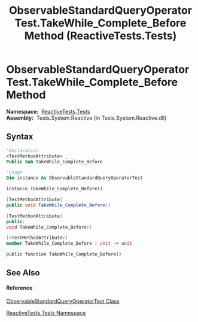 ﻿---
title: ObservableStandardQueryOperatorTest.TakeWhile_Complete_Before Method  (ReactiveTests.Tests)
TOCTitle: TakeWhile_Complete_Before Method
ms:assetid: M:ReactiveTests.Tests.ObservableStandardQueryOperatorTest.TakeWhile_Complete_Before
ms:mtpsurl: https://msdn.microsoft.com/en-us/library/reactivetests.tests.observablestandardqueryoperatortest.takewhile_complete_before(v=VS.103)
ms:contentKeyID: 36620719
ms.date: 06/28/2011
mtps_version: v=VS.103
f1_keywords:
- ReactiveTests.Tests.ObservableStandardQueryOperatorTest.TakeWhile_Complete_Before
dev_langs:
- CSharp
- JScript
- VB
- FSharp
- c++
---

# ObservableStandardQueryOperatorTest.TakeWhile\_Complete\_Before Method

**Namespace:**  [ReactiveTests.Tests](hh289046\(v=vs.103\).md)  
**Assembly:**  Tests.System.Reactive (in Tests.System.Reactive.dll)

## Syntax

``` vb
'Declaration
<TestMethodAttribute> _
Public Sub TakeWhile_Complete_Before
```

``` vb
'Usage
Dim instance As ObservableStandardQueryOperatorTest

instance.TakeWhile_Complete_Before()
```

``` csharp
[TestMethodAttribute]
public void TakeWhile_Complete_Before()
```

``` c++
[TestMethodAttribute]
public:
void TakeWhile_Complete_Before()
```

``` fsharp
[<TestMethodAttribute>]
member TakeWhile_Complete_Before : unit -> unit 
```

``` jscript
public function TakeWhile_Complete_Before()
```

## See Also

#### Reference

[ObservableStandardQueryOperatorTest Class](hh288944\(v=vs.103\).md)

[ReactiveTests.Tests Namespace](hh289046\(v=vs.103\).md)

